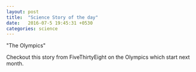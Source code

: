 ```yaml
---
layout: post
title:  "Science Story of the day"
date:   2016-07-5 19:45:31 +0530
categories: science
---
```

"The Olympics"

Checkout this story from FiveThirtyEight on the Olympics which start next month.
